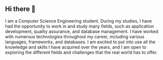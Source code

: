## Hi there 👋

<!--
**PabloS17/PabloS17** is a ✨ _special_ ✨ repository because its `README.md` (this file) appears on your GitHub profile.

Here are some ideas to get you started:

- 🔭 I’m currently working on ...
- 🌱 I’m currently learning ...
- 👯 I’m looking to collaborate on ...
- 🤔 I’m looking for help with ...
- 💬 Ask me about ...
- 📫 How to reach me: ...
- 😄 Pronouns: ...
- ⚡ Fun fact: ...
-->

I am a Computer Science Engineering student. During my studies, I have had the opportunity to work in and study many fields,
such as application development, quality assurance, and database management. I have worked with numerous technologies
throughout my career, including various languages, frameworks, and databases. I am excited to put into use all the knowledge
and skills I have acquired over the years, and I am open to exploring the different fields and challenges that the real world has
to offer.
